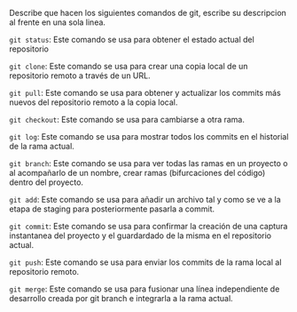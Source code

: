 Describe que hacen los siguientes comandos de git, escribe su descripcion al frente en una sola linea.

`git status`: Este comando se usa para obtener el estado actual del repositorio

`git clone`: Este comando se usa para crear una copia local de un repositorio remoto a través de un URL.

`git pull`: Este comando se usa para obtener y actualizar los commits más nuevos del repositorio remoto a la copia local.

`git checkout`: Este comando se usa para cambiarse a otra rama.

`git log`: Este comando se usa para mostrar todos los commits en el historial de la rama actual.

`git branch`: Este comando se usa para ver todas las ramas en un proyecto o al acompañarlo de un nombre, crear ramas (bifurcaciones del código) dentro del proyecto.

`git add`: Este comando se usa para añadir un archivo tal y como se ve a la etapa de staging para posteriormente pasarla a commit.

`git commit`: Este comando se usa para confirmar la creación de una captura instantanea del proyecto y el guardardado de la misma en el repositorio actual. 

`git push`: Este comando se usa para enviar los commits de la rama local al repositorio remoto.

`git merge`: Este comando se usa para fusionar una línea independiente de desarrollo creada por git branch e integrarla a la rama actual.
